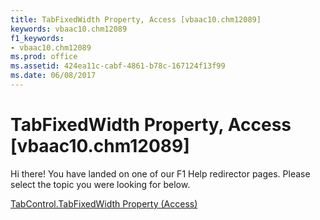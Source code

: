 ```yaml
---
title: TabFixedWidth Property, Access [vbaac10.chm12089]
keywords: vbaac10.chm12089
f1_keywords:
- vbaac10.chm12089
ms.prod: office
ms.assetid: 424ea11c-cabf-4861-b78c-167124f13f99
ms.date: 06/08/2017
---
```



# TabFixedWidth Property, Access [vbaac10.chm12089]

Hi there! You have landed on one of our F1 Help redirector pages. Please select the topic you were looking for below.

[TabControl.TabFixedWidth Property (Access)](http://msdn.microsoft.com/library/e4f819b3-fb2d-cddb-c675-6bc831cb2077%28Office.15%29.aspx)

